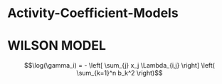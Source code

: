 # Activity-Coefficient-Models

# WILSON MODEL

$$\log(\gamma_i) = - \left[ \sum_{j} x_j \Lambda_{i,j} \right] \left( \sum_{k=1}^n b_k^2 \right)$$
